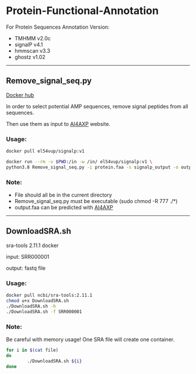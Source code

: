 # Protein-Functional-Annotation
For Protein Sequences Annotation 
Version:
- TMHMM v2.0c
- signalP v4.1
- hmmscan v3.3
- ghostz v1.02

--- 
## Remove_signal_seq.py
[Docker hub](https://hub.docker.com/r/el54vup/signalp/tags)

In order to select potential AMP sequences, remove signal peptides from all sequences. 

Then use them as input to [AI4AXP](https://axp.iis.sinica.edu.tw) website. 

### Usage: 

```bash
docker pull el54vup/signalp:v1

docker run --rm -v $PWD:/in -w /in/ el54vup/signalp:v1 \
python3.8 Remove_signal_seq.py -i protein.faa -s signalp_output -o output.faa
```

### Note: 
- File should all be in the current directory
- Remove_signal_seq.py must be executable (sudo chmod -R 777 ./*)  
- output.faa can be predicted with [AI4AXP](https://axp.iis.sinica.edu.tw)

---
## DownloadSRA.sh
sra-tools 2.11.1 docker

input: SRR000001

output: fastq file


### Usage:
```bash
docker pull ncbi/sra-tools:2.11.1
chmod u+x DownloadSRA.sh
./DownloadSRA.sh -h
./DownloadSRA.sh -f SRR000001
```
### Note:

Be careful with memory usage!
One SRA file will create one container.

```bash
for i in $(cat file)
do
        ./DownloadSRA.sh ${i}    
done
```
